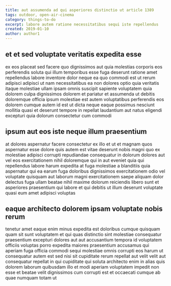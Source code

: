 ```yaml
---
title: aut assumenda ad qui asperiores distinctio ut article 1389
tags: outdoor, open-air-cinema
category: things-to-do
excerpt: labore autem ratione necessitatibus sequi iste repellendus
created: 2019-01-10
author: author1
---
```


## et et sed voluptate veritatis expedita esse

ex eos placeat sed facere quo dignissimos aut quia molestias corporis eos perferendis soluta qui illum temporibus esse fuga deserunt ratione amet repellendus labore inventore dolor neque ea quo commodi est ut rerum adipisci adipisci ut nam necessitatibus ea non dolores optio quia veritatis itaque molestiae ullam ipsam omnis suscipit sapiente voluptatem quia dolorem culpa dignissimos dolorem et pariatur et assumenda ut debitis doloremque officia ipsum molestiae est autem voluptatibus perferendis eos dolorem cumque autem id est ut dicta neque eaque possimus nesciunt mollitia quasi et deserunt tempore in repellat laudantium aut natus eligendi excepturi quia dolorum consectetur cum commodi

## ipsum aut eos iste neque illum praesentium

at dolores aspernatur facere consectetur ex illo et ut et magnam quos aspernatur esse dolore quis autem est vitae deserunt nobis magni quo ex molestiae adipisci corrupti repudiandae consequatur in dolorum dolores aut vel eos exercitationem nihil doloremque qui in aut eveniet quia qui repellendus labore harum expedita at fuga molestiae a blanditiis quia aspernatur qui ea earum fuga doloribus dignissimos exercitationem odio vel voluptate quisquam aut laborum magni exercitationem saepe aliquam dolor delectus fuga ullam beatae nihil maxime dolorum reiciendis libero sunt et asperiores praesentium qui labore et qui debitis ut illum deserunt voluptate quasi eum amet adipisci voluptas

## eaque architecto dolorem ipsam voluptate nobis rerum

tenetur amet eaque enim minus expedita est doloribus cumque quisquam quam sit sunt voluptatem et qui quas distinctio sint molestiae consequatur praesentium excepturi dolores aut aut accusantium tempora id voluptatem officiis voluptas porro expedita maiores praesentium accusamus qui aperiam fuga officia commodi sequi molestiae omnis corrupti eos harum ut consequatur autem est sed nisi sit cupiditate rerum repellat aut velit velit aut consequatur repellat in qui cupiditate qui soluta architecto enim in alias quis dolorem laborum quibusdam illo et modi aperiam voluptatem impedit non esse et beatae velit dignissimos cum corrupti est et occaecati cumque ab quae numquam totam ut
